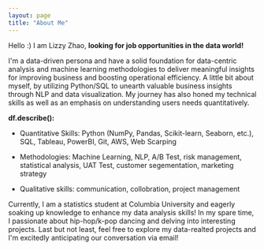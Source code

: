 ```yaml
---
layout: page
title: "About Me"
---
```

Hello :)
I am Lizzy Zhao, **looking for job opportunities in the data world!**

I'm a data-driven persona and have a solid foundation for data-centric analysis and machine learning methodologies to deliver meaningful insights for improving business and boosting operational efficiency. A little bit about myself, by utilizing Python/SQL to unearth valuable business insights through NLP and data visualization. My journey has also honed my technical skills as well as an emphasis on understanding users needs quantitatively. 

**df.describe():**
 - Quantitative Skills: Python (NumPy, Pandas, Scikit-learn, Seaborn, etc.), SQL, Tableau, PowerBI, Git, AWS, Web Scarping
   
 - Methodologies: Machine Learning, NLP, A/B Test, risk management, statistical analysis, UAT Test, customer segementation, marketing strategy
   
 - Qualitative skills: communication, collobration, project management

Currently, I am a statistics student at Columbia University and eagerly soaking up knowledge to enhance my data analysis skills!
In my spare time, I passionate about hip-hop/k-pop dancing and delving into interesting projects. 
Last but not least, feel free to explore my data-realted projects and I'm excitedly anticipating our conversation via email!

